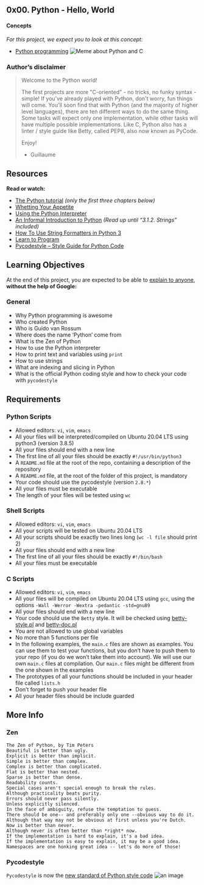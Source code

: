 ## 0x00. Python - Hello, World

#### Concepts
*For this project, we expect you to look at this concept:*
- [Python programming](https://alx-intranet.hbtn.io/concepts/550)
![Meme about Python and C](https://s3.amazonaws.com/intranet-projects-files/holbertonschool-higher-level_programming+/231/48a9fdbd67c84a328a9df9ec8d93b9ac2458ac37721d7d53e51a27fb2bdc5263.jpg)
### Author’s disclaimer
> Welcome to the Python world!
> 
> The first projects are more "C-oriented" - no tricks, no funky syntax - simple!
> If you've already played with Python, don't worry, fun things will come.
> You'll soon find that with Python (and the majority of higher level languages), there are ten different ways to do the same thing. Some tasks will expect only one implementation, while other tasks will have multiple possible implementations.
> Like C, Python also has a linter / style guide like Betty, called PEP8, also now known as PyCode.
> 
> Enjoy!
> 
> - Guillaume
## Resources
**Read or watch:**
- [The Python tutorial](https://alx-intranet.hbtn.io/rltoken/JsFCs_NBzMAR7-XPAZ9BoA) *(only the first three chapters below)*
- [Whetting Your Appetite](https://alx-intranet.hbtn.io/rltoken/kifRlLG2iMX5AZiW8lrCMg)
- [Using the Python Interpreter](https://alx-intranet.hbtn.io/rltoken/RVpfAuagCo9SdfYeoHd6jg)
- [An Informal Introduction to Python](https://alx-intranet.hbtn.io/rltoken/bVps0ZPWq7qVZ7vc-eJGTw) *(Read up until “3.1.2. Strings” included)*
- [How To Use String Formatters in Python 3](https://alx-intranet.hbtn.io/rltoken/Ju0J8BxkuPX5yKZctyKfsQ)
- [Learn to Program](https://alx-intranet.hbtn.io/rltoken/szBsJ-Qyig_RrImN7RGlOg)
- [Pycodestyle – Style Guide for Python Code](https://alx-intranet.hbtn.io/rltoken/tgYt-0zVy1T4sDlE9ohxnA)

## Learning Objectives
At the end of this project, you are expected to be able to [explain to anyone](https://alx-intranet.hbtn.io/rltoken/TYWTMEj3W1HhTHqMKu8kWA), **without the help of Google:**

### General
- Why Python programming is awesome
- Who created Python
- Who is Guido van Rossum
- Where does the name ‘Python’ come from
- What is the Zen of Python
- How to use the Python interpreter
- How to print text and variables using `print`
- How to use strings
- What are indexing and slicing in Python
- What is the official Python coding style and how to check your code with `pycodestyle`

## Requirements
### Python Scripts
- Allowed editors: `vi`, `vim`, `emacs`
- All your files will be interpreted/compiled on Ubuntu 20.04 LTS using python3 (version 3.8.5)
- All your files should end with a new line
- The first line of all your files should be exactly `#!/usr/bin/python3`
- A `README.md` file at the root of the repo, containing a description of the repository
- A `README.md` file, at the root of the folder of this project, is mandatory
- Your code should use the pycodestyle (version `2.8.*`)
- All your files must be executable
- The length of your files will be tested using `wc`

### Shell Scripts
- Allowed editors: `vi`, `vim`, `emacs`
- All your scripts will be tested on Ubuntu 20.04 LTS
- All your scripts should be exactly two lines long (`wc -l file` should print 2)
- All your files should end with a new line
- The first line of all your files should be exactly `#!/bin/bash`
- All your files must be executable

### C Scripts
- Allowed editors: `vi`, `vim`, `emacs`
- All your files will be compiled on Ubuntu 20.04 LTS using `gcc`, using the options `-Wall -Werror -Wextra -pedantic -std=gnu89`
- All your files should end with a new line
- Your code should use the `Betty` style. It will be checked using [betty-style.pl](https://github.com/holbertonschool/Betty/blob/master/betty-style.pl) and [betty-doc.pl](https://github.com/holbertonschool/Betty/blob/master/betty-doc.pl)
- You are not allowed to use global variables
- No more than 5 functions per file
- In the following examples, the `main.c` files are shown as examples. You can use them to test your functions, but you don’t have to push them to your repo (if you do we won’t take them into account). We will use our own `main.c` files at compilation. Our `main.c` files might be different from the one shown in the examples
- The prototypes of all your functions should be included in your header file called `lists.h`
- Don’t forget to push your header file
- All your header files should be include guarded

## More Info
### Zen
```
The Zen of Python, by Tim Peters
Beautiful is better than ugly.
Explicit is better than implicit.
Simple is better than complex.
Complex is better than complicated.
Flat is better than nested.
Sparse is better than dense.
Readability counts.
Special cases aren't special enough to break the rules.
Although practicality beats purity.
Errors should never pass silently.
Unless explicitly silenced.
In the face of ambiguity, refuse the temptation to guess.
There should be one-- and preferably only one --obvious way to do it.
Although that way may not be obvious at first unless you're Dutch.
Now is better than never.
Although never is often better than *right* now.
If the implementation is hard to explain, it's a bad idea.
If the implementation is easy to explain, it may be a good idea.
Namespaces are one honking great idea -- let's do more of those!
```

### Pycodestyle
`Pycodestyle` is now the [new standard of Python style code](https://alx-intranet.hbtn.io/rltoken/UQ25jC6sA5XqZl6ZZIdAaw)
![an image](https://s3.amazonaws.com/intranet-projects-files/holbertonschool-higher-level_programming+/231/Flyingcircus_2.jpg)
